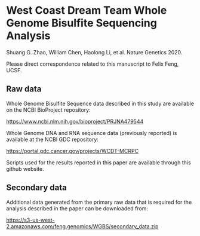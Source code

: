 # West Coast Dream Team Whole Genome Bisulfite Sequencing Analysis

Shuang G. Zhao, William Chen, Haolong Li, et al. Nature Genetics 2020.

Please direct correspondence related to this manuscript to Felix Feng, UCSF.

## Raw data

Whole Genome Bisulfite Sequence data described in this study are available on the NCBI BioProject repository:

https://www.ncbi.nlm.nih.gov/bioproject/PRJNA479544

Whole Genome DNA and RNA sequence data (previously reported) is available at the NCBI GDC repository:

https://portal.gdc.cancer.gov/projects/WCDT-MCRPC

Scripts used for the results reported in this paper are available through this github website.

## Secondary data

Additional data generated from the primary raw data that is required for the analysis described in the paper can be downloaded from:

https://s3-us-west-2.amazonaws.com/feng.genomics/WGBS/secondary_data.zip


